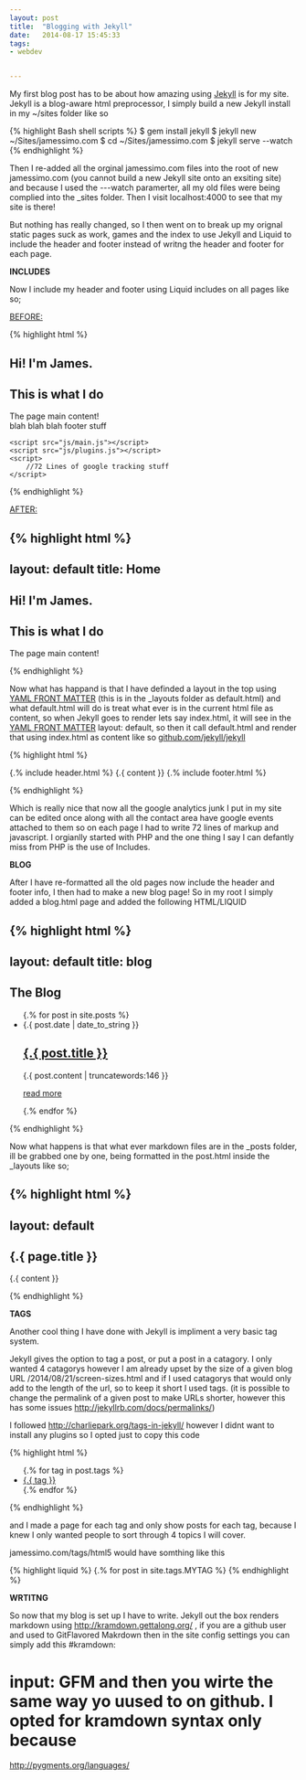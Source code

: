 ```yaml
---
layout: post
title:  "Blogging with Jekyll"
date:   2014-08-17 15:45:33
tags:
- webdev


---
```


My first blog post has to be about how amazing using [Jekyll] is for my site. 
Jekyll is a blog-aware html preprocessor, I simply build a new Jekyll install in my ~/sites folder like so

{% highlight Bash shell scripts %}
$ gem install jekyll
$ jekyll new ~/Sites/jamessimo.com
$ cd ~/Sites/jamessimo.com
$ jekyll serve --watch
{% endhighlight %}

Then I re-added all the orginal jamessimo.com files into the root of new jamessimo.com (you cannot build a new Jekyll site onto an exsiting site) and because I used the ---watch paramerter, all my old files were being complied into the &#95;sites folder.
Then I visit localhost:4000 to see that my site is there! 

But nothing has really changed, so I then went on to break up my orignal static pages suck as work, games and the index to use Jekyll and Liquid to include the header and footer instead of writng the header and footer for each page.
 

**INCLUDES**

Now I include my header and footer using Liquid includes on all pages like so; 

<u>BEFORE:</u>
 
{% highlight html %}

<!DOCTYPE html>
<html class="no-js">
<head>
	<meta charset="utf-8">
	<meta http-equiv="X-UA-Compatible" content="IE=edge,chrome=1">
	<link rel="shortcut icon" href="favicon.ico"/>
	<title>James Simonson | Web &amp; Games Developer</title>
	<meta name="description" content="Web & Games developer living in Shanghai.">
	<meta name="viewport" content="width=device-width, initial-scale=1">
	<link rel="stylesheet" href="/css/main.css">
</head>
<body>
	<section class="opener">
		<h1>Hi! I'm James.</h1>
		<h2>This is what I do</h2>
		<span>The page main content!</span>
	</section>
	<footer>
    	<div class="wrapper">
    		<span>blah blah blah footer stuff</span>
       	</div>
    </footer>
    
    <script src="js/main.js"></script>
    <script src="js/plugins.js"></script>
	<script>
		//72 Lines of google tracking stuff
	</script>
</body>
</html>
		
{% endhighlight %}

<u>AFTER:</u>
 
 {% highlight html %}
 ---
 layout: default
 title: Home
 ---
 <section class="opener">
 	<h1>Hi! I'm James.</h1>
 	<h2>This is what I do</h2>
 	<span>The page main content!</span>
 </section>
 		
 {% endhighlight %}
 
 Now what has happand is that I have definded a layout in the top using [YAML FRONT MATTER] (this is in the  &#95;layouts folder as default.html) and what default.html will do is treat what ever is in the current html file as content, so when Jekyll goes to render lets say index.html, it will see in the [YAML FRONT MATTER] layout: default, so then it call default.html and render that using index.html as content like so  [github.com/jekyll/jekyll](https://github.com/jekyll/jekyll)
 
{% highlight html %}

{.% include header.html %}
{.{ content }}
{.% include footer.html %}

{% endhighlight %}
 
  Which is really nice that now all the google analytics junk I put in my site can be edited once along with all the contact area have google events attached to them so on each page I had to write 72 lines of markup and javascript. I orgianlly started with PHP and the one thing I say I can defantly miss from PHP is the use of Includes.

**BLOG** 

After I have re-formatted all the old pages now include the header and footer info, I then had to make a new blog page! So in my root I simply added a blog.html page and added the following HTML/LIQUID 

{% highlight html %}
---
layout: default
title: blog
---
<section class="blog">
	<h1>The Blog</h1>
	<article>
		<ul class="posts">
		{.% for post in site.posts %}
		<li class="post">
			<span class="date">{.{ post.date | date_to_string }}</span>
			<h2> <a href="{.{ post.url }}">{.{ post.title }}</a></h2>
			<span>{.{ post.content | truncatewords:146 }}</span>
			<p><a href="{.{ post.url }}">read more</a></p>
		</li>
		{.% endfor %}
		</ul>
	</article>
</section>
	
{% endhighlight %}

Now what happens is that what ever markdown files are in the &#95;posts folder, ill be grabbed one by one, being formatted in the post.html inside the &#95;layouts like so;

{% highlight html %}
---
layout: default
---
<article class="single-post">
<h1>{.{ page.title }}</h1>
{.{ content }}
</article>

{% endhighlight %}

**TAGS**

Another cool thing I have done with Jekyll is impliment a very basic tag system.

Jekyll gives the option to tag a post, or put a post in a catagory. I only wanted 4 catagorys however I am already upset by the size of a given blog URL /2014/08/21/screen-sizes.html and if I used catagorys that would only add to the length of the url, so to keep it short I used tags.
(it is possible to change the permalink of a given post to make URLs shorter, however this has some issues http://jekyllrb.com/docs/permalinks/)

I followed http://charliepark.org/tags-in-jekyll/ however I didnt want to install any plugins so I opted just to copy this code 

{% highlight html %}
<ul class="tag_list">
{.% for tag in post.tags %}
	<li class="inline archive_list">
		<a class="tag_list_link" href="/tag/{.{ tag }}">{.{ tag }}</a>
	</li>
{.% endfor %}
</ul>
{% endhighlight %}

and I made a page for each tag and only show posts for each tag, because I knew I only wanted people to sort through 4 topics I will cover. 

jamessimo.com/tags/html5 would have somthing like this 

{% highlight liquid %}
		{.% for post in site.tags.MYTAG %}
{% endhighlight %}

**WRTITNG**

So now that my blog is set up I have to write. Jekyll out the box renders markdown using http://kramdown.gettalong.org/ , if you are a github user and used to GitFlavored Makrdown then in the site config settings you can simply add this #kramdown:
 # input: GFM and then you wirte the same way yo uused to on github. I opted for kramdown syntax only because 
http://pygments.org/languages/
 

[jekyll-gh]: https://github.com/mojombo/jekyll
[Jekyll]:    http://jekyllrb.com
[YAML FRONT MATTER]: http://jekyllrb.com/docs/frontmatter/
